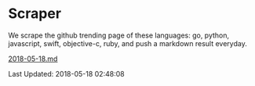 # Scraper

We scrape the github trending page of these languages: go, python, javascript, swift, objective-c, ruby, and push a markdown result everyday.

[2018-05-18.md](https://github.com/henson/Scraper/blob/master/2018-05-18.md)

Last Updated: 2018-05-18 02:48:08